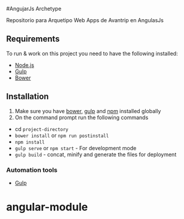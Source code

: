 #AngujarJs Archetype

Repositorio para Arquetipo Web Apps de Avantrip en AngulasJs

## Requirements
To run & work on this project you need to have the following installed:
- [Node.js](http://nodejs.org/)
- [Gulp](http://gulpjs.com/)
- [Bower](http://bower.io/)

## Installation
1. Make sure you have [bower](http://bower.io/), [gulp](https://www.npmjs.com/package/gulp) and  [npm](https://www.npmjs.org/) installed globally
2. On the command prompt run the following commands
- cd `project-directory`
- `bower install` or `npm run postinstall`
- `npm install`
- `gulp serve` or `npm start` - For development mode
- `gulp build` - concat, minify and generate the files for deployment

### Automation tools
- [Gulp](http://gulpjs.com/)

# angular-module
